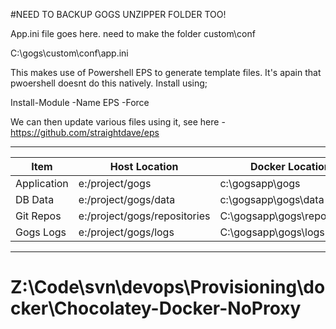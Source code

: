 #NEED TO BACKUP GOGS UNZIPPER FOLDER TOO!

App.ini file goes here. need to make the folder custom\conf

C:\gogs\custom\conf\app.ini

This makes use of Powershell EPS to generate template files. It's apain that pwoershell doesnt do this natively.
Install using;

Install-Module -Name EPS -Force

We can then update various files using it, see here - https://github.com/straightdave/eps

 ---------------------------------------------------------------------------
| Item        | Host Location                | Docker Location              |
|-------------|------------------------------|------------------------------|
| Application | e:/project/gogs              | c:\gogsapp\gogs              |
| DB Data     | e:/project/gogs/data         | c:\gogsapp\gogs\data         |
| Git Repos   | e:/project/gogs/repositories | C:\gogsapp\gogs\repositories |
| Gogs Logs   | e:/project/gogs/logs         | C:\gogsapp\gogs\logs         |
 ---------------------------------------------------------------------------

# Z:\Code\svn\devops\Provisioning\docker\Chocolatey-Docker-NoProxy